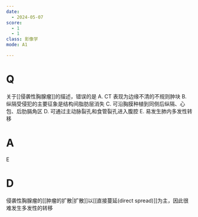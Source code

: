 ```yaml
---
date:
  - 2024-05-07
score:
  - 1
  - 1
class: 影像学
mode: A1

---
```

# Q
关于[[侵袭性胸腺瘤]]的描述，错误的是
A. CT 表现为边缘不清的不规则肿块
B. 纵隔受侵犯的主要征象是结构间脂肪层消失
C. 可沿胸膜种植到同侧后纵隔、心包、后肋膈角区
D. 可通过主动脉裂孔和食管裂孔进入腹腔
E. 易发生肺内多发性转移

# A

E


# D
侵袭性胸腺瘤的[[肿瘤的扩散|扩散]]以[[直接蔓延(direct spread)]]为主，因此很难发生多发性的转移